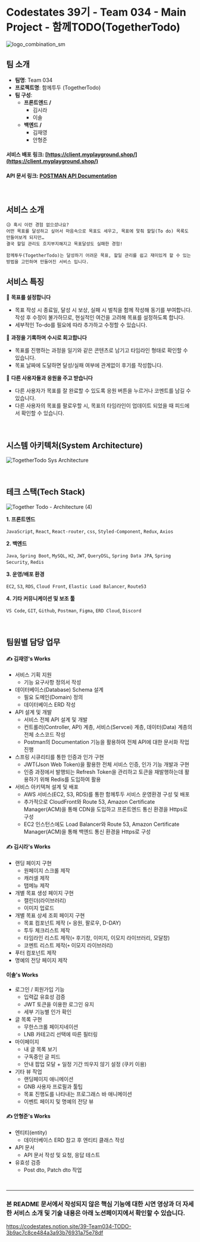 # Codestates 39기 - Team 034 - Main Project - 함께TODO(TogetherTodo)
![logo_combination_sm](https://user-images.githubusercontent.com/11794683/194974127-caa0cb02-cf8d-4a54-ba26-3b8df1829291.png)
## 팀 소개
- **팀명**: Team 034
- **프로젝트명**: 함께투두 (TogetherTodo)
- **팀 구성**:
    - **프론트엔드 /**
      - 김시라 
      - 이솔 
    - **백엔드 /** 
      - 김재영
      - 안형준

#### **서비스 배포 링크**:  [https://client.myplayground.shop/](https://client.myplayground.shop/)
#### **API 문서 링크**: [POSTMAN API Documentation](https://documenter.getpostman.com/view/21338188/2s7YfGEdCm#intro)


<br />

## 서비스 소개

```
😥 혹시 이런 경험 없으셨나요?
어떤 목표를 달성하고 싶어서 마음속으로 목표도 세우고, 목표에 맟춰 할일(To do) 목록도 만들어보게 되지만…
결국 할일 관리도 흐지부지해지고 목표달성도 실패한 경험!

함께투두(TogetherTodo)는 달성하기 어려운 목표, 할일 관리를 쉽고 재미있게 할 수 있는 방법을 고민하며 만들어진 서비스 입니다.
```

## 서비스 특징
📝 **목표를 설정합니다**
- 목표 작성 시 종료일, 달성 시 보상, 실패 시 벌칙을 함께 작성해 동기를 부여합니다.
작성 후 수정이 불가하므로, 현실적인 여건을 고려해 목표를 설정하도록 합니다.
- 세부적인 To-do를 필요에 따라 추가하고 수정할 수 있습니다.

💬 **과정을 기록하며 수시로 회고합니다**
- 목표를 진행하는 과정을 일기와 같은 콘텐츠로 남기고 타임라인 형태로 확인할 수 있습니다.
- 목표 날짜에 도달하면 달성/실패 여부에 관계없이 후기를 작성합니다.

📢 **다른 사용자들과 응원을 주고 받습니다**
- 다른 사용자가 목표를 잘 완료할 수 있도록 응원 버튼을 누르거나 코멘트를 남길 수 있습니다.
- 다른 사용자의 목표를 팔로우할 시, 목표의 타임라인이 업데이트 되었을 때 피드에서 확인할 수 있습니다.


<br />

## 시스템 아키텍처(System Architecture)
![TogetherTodo Sys Architecture](https://user-images.githubusercontent.com/11794683/194974131-b6de98ad-7c4b-4e82-a685-b73ab9fc81d0.png)

<br />

## 테크 스택(Tech Stack)
![Together Todo - Architecture (4)](https://user-images.githubusercontent.com/11794683/194974171-21e7a0b3-4ecd-4e81-8e08-88739e6b5c2d.png)

**1. 프론트엔드**

`JavaScript`, `React`, `React-router`, `css`, `Styled-Component`, `Redux`, `Axios`

**2. 백엔드**

`Java`, `Spring Boot`, `MySQL`, `H2`, `JWT`, `QueryDSL`, `Spring Data JPA`, `Spring Security`, `Redis`

**3. 운영/배포 환경**

`EC2`, `S3`, `RDS`, `Cloud Front`, `Elastic Load Balancer`, `Route53`

**4. 기타 커뮤니케이션 및 보조 툴**

`VS Code`, `GIT`, `Github`, `Postman`, `Figma`, `ERD Cloud`, `Discord`

<br />

## 팀원별 담당 업무
#### ✍️ 김재영's Works

- 서비스 기획 지원
    - 기능 요구사항 정의서 작성
- 데이터베이스(Database) Schema 설계
    - 필요 도메인(Domain) 정의
    - 데이터베이스 ERD 작성
- API 설계 및 개발
    - 서비스 전체 API 설계 및 개발
    - 컨트롤러(Controller, API) 계층, 서비스(Servcei) 계층, 데이터(Data) 계층의 전체 소스코드 작성
    - Postman의 Documentation 기능을 활용하여 전체 API에 대한 문서화 작업 진행
- 스프링 시큐리티를 통한 인증과 인가 구현
    - JWT(Json Web Token)을 활용한 전체 서비스 인증, 인가 기능 개발과 구현
    - 인증 과정에서 발행되는 Refresh Token을 관리하고 토큰을 재발행하는데 활용하기 위해 Redis를 도입하여 활용
- 서비스 아키텍쳐 설계 및 배포
    - AWS 서비스(EC2, S3, RDS)를 통한 함께투두 서비스 운영환경 구성 및 배포
    - 추가적으로 CloudFront와 Route 53, Amazon Certificate Manager(ACM)을 통해 CDN을 도입하고 프론트엔드 통신 환경을 Https로 구성
    - EC2 인스턴스에도 Load Balancer와 Route 53, Amazon Certificate Manager(ACM)을 통해 백엔드 통신 환경을 Https로 구성
    
#### ✍️ 김시라's Works

- 랜딩 페이지 구현
    - 원페이지 스크롤 제작
    - 캐러셀 제작
    - 탭메뉴 제작
- 개별 목표 생성 페이지 구현
    - 캘린더(라이브러리)
    - 이미지 업로드
- 개별 목표 상세 조회 페이지 구현
    - 목표 컴포넌트 제작 (`+` 응원, 팔로우, D-DAY)
    - 투두 체크리스트 제작
    - 타임라인 리스트 제작(`+` 후기창, 이미지, 이모지 라이브러리, 모달창)
    - 코멘트 리스트 제작(`+` 이모지 라이브러리)
- 푸터 컴포넌트 제작
- 명예의 전당 페이지 제작

#### 이솔's Works

- 로그인 / 회원가입 기능
    - 입력값 유효성 검증
    - JWT 토큰을 이용한 로그인 유지
    - 세부 기능별 인가 확인
- 글 목록 구현
    - 무한스크롤 페이지네이션
    - LNB 카테고리 선택에 따른 필터링
- 마이페이지
    - 내 글 목록 보기
    - 구독중인 글 피드
    - 안내 팝업 모달 + 일정 기간 띄우지 않기 설정 (쿠키 이용)
- 기타 뷰 작업
    - 랜딩페이지 애니메이션
    - GNB 사용자 프로필과 툴팁
    - 목표 진행도를 나타내는 프로그래스 바 애니메이션
    - 이벤트 페이지 및 명예의 전당 뷰

#### ✍️ 안형준's Works

- 엔티티(entity)
    - 데이터베이스 ERD 참고 후 엔티티 클래스 작성
- API 문서
    - API 문서 작성 및 요청, 응답 테스트
- 유효성 검증
    - Post dto, Patch dto 작업

<br />

---

### 본 README 문서에서 작성되지 않은 핵심 기능에 대한 시연 영상과 더 자세한 서비스 소개 및 기술 내용은 아래 노션페이지에서 확인할 수 있습니다.

https://codestates.notion.site/39-Team034-TODO-3b9ac7c8ce484a3a93b76931a75e78df

